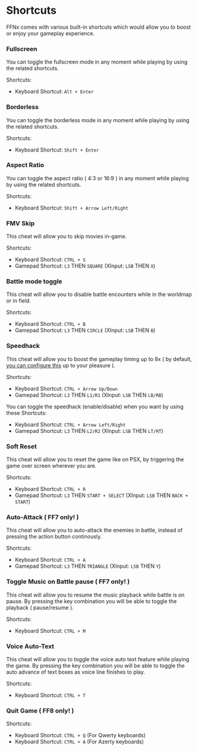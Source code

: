 # Shortcuts

FFNx comes with various built-in shortcuts which would allow you to boost or enjoy your gameplay experience.

### Fullscreen

You can toggle the fullscreen mode in any moment while playing by using the related shortcuts.

Shortcuts:

- Keyboard Shortcut: `Alt + Enter`

### Borderless

You can toggle the borderless mode in any moment while playing by using the related shortcuts.

Shortcuts:

- Keyboard Shortcut: `Shift + Enter`

### Aspect Ratio

You can toggle the aspect ratio ( 4:3 or 16:9 ) in any moment while playing by using the related shortcuts.

Shortcuts:

- Keyboard Shortcut: `Shift + Arrow Left/Right`

### FMV Skip

This cheat will allow you to skip movies in-game.

Shortcuts:

- Keyboard Shortcut: `CTRL + S`
- Gamepad Shortcut: `L3` THEN `SQUARE` (XInput: `LSB` THEN `X`)

### Battle mode toggle

This cheat will allow you to disable battle encounters while in the worldmap or in field.

Shortcuts:

- Keyboard Shortcut: `CTRL + B`
- Gamepad Shortcut: `L3` THEN `CIRCLE` (XInput: `LSB` THEN `B`)

### Speedhack

This cheat will allow you to boost the gameplay timing up to 8x ( by default, [you can configure this](<(https://github.com/julianxhokaxhiu/FFNx/blob/master/misc/FFNx.toml#L200)>) up to your pleasure ).

Shortcuts:

- Keyboard Shortcut: `CTRL + Arrow Up/Down`
- Gamepad Shortcut: `L3` THEN `L1/R1` (XInput: `LSB` THEN `LB/RB`)

You can toggle the speedhack (enable/disable) when you want by using these Shortcuts:

- Keyboard Shortcut: `CTRL + Arrow Left/Right`
- Gamepad Shortcut: `L3` THEN `L2/R2` (XInput: `LSB` THEN `LT/RT`)

### Soft Reset

This cheat will allow you to reset the game like on PSX, by triggering the game over screen wherever you are.

Shortcuts:

- Keyboard Shortcut: `CTRL + R`
- Gamepad Shortcut: `L3` THEN `START + SELECT` (XInput: `LSB` THEN `BACK + START`)

### Auto-Attack ( FF7 only! )

This cheat will allow you to auto-attack the enemies in battle, instead of pressing the action button continously.

Shortcuts:

- Keyboard Shortcut: `CTRL + A`
- Gamepad Shortcut: `L3` THEN `TRIANGLE` (XInput: `LSB` THEN `Y`)

### Toggle Music on Battle pause ( FF7 only! )

This cheat will allow you to resume the music playback while battle is on pause. By pressing the key combination you will be able to toggle the playback ( pause/resume ).

Shortcuts:

- Keyboard Shortcut: `CTRL + M`

### Voice Auto-Text

This cheat will allow you to toggle the voice auto text feature while playing the game. By pressing the key combination you will be able to toggle the auto advance of text boxes as voice line finishes to play.

Shortcuts:

- Keyboard Shortcut: `CTRL + T`

### Quit Game ( FF8 only! )

Shortcuts:

- Keyboard Shortcut: `CTRL + Q` (For Qwerty keyboards)
- Keyboard Shortcut: `CTRL + A` (For Azerty keyboards)

